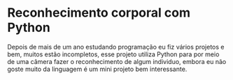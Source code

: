# Reconhecimento corporal com Python
Depois de mais de um ano estudando programação eu fiz vários projetos e bem, muitos estão incompletos, esse projeto utiliza Python para por meio de uma câmera fazer o reconhecimento de algum individuo, embora eu não goste muito da linguagem é um mini projeto bem interessante.
